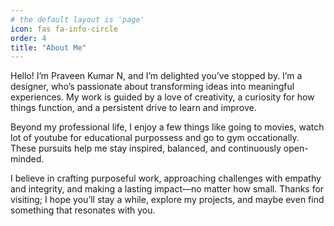 ```yaml
---
# the default layout is 'page'
icon: fas fa-info-circle
order: 4
title: "About Me"
---
```



Hello! I’m Praveen Kumar N, and I’m delighted you’ve stopped by. I’m a designer, who’s passionate about transforming ideas into meaningful experiences. My work is guided by a love of creativity, a curiosity for how things function, and a persistent drive to learn and improve.

Beyond my professional life, I enjoy a few things like going to movies, watch lot of youtube for educational purpossess and go to gym occationally. These pursuits help me stay inspired, balanced, and continuously open-minded.

I believe in crafting purposeful work, approaching challenges with empathy and integrity, and making a lasting impact—no matter how small. Thanks for visiting; I hope you’ll stay a while, explore my projects, and maybe even find something that resonates with you.